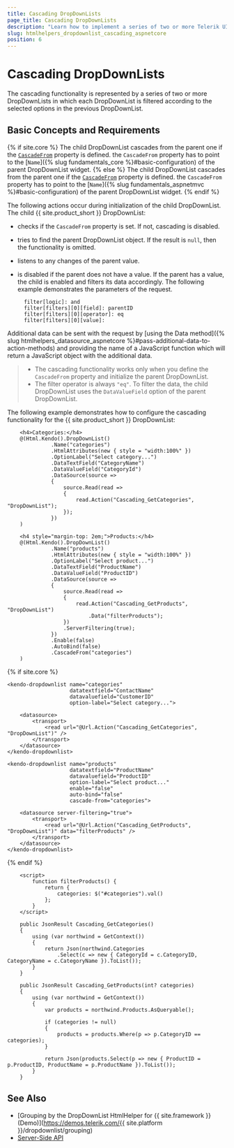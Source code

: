 ```yaml
---
title: Cascading DropDownLists
page_title: Cascading DropDownLists
description: "Learn how to implement a series of two or more Telerik UI DropDownList component for {{ site.framework }} and cascade them."
slug: htmlhelpers_dropdownlist_cascading_aspnetcore
position: 6
---
```


# Cascading DropDownLists

The cascading functionality is represented by a series of two or more DropDownLists in which each DropDownList is filtered according to the selected options in the previous DropDownList.

## Basic Concepts and Requirements
{% if site.core %}
The child DropDownList cascades from the parent one if the [`CascadeFrom`](/api/kendo.mvc.ui.fluent/dropdownlistbuilder#cascadefromsystemstring) property is defined. the `CascadeFrom` property has to point to the [`Name`]({% slug fundamentals_core %}#basic-configuration) of the parent DropDownList widget.
{% else %}
The child DropDownList cascades from the parent one if the [`CascadeFrom`](/api/kendo.mvc.ui.fluent/dropdownlistbuilder#cascadefromsystemstring) property is defined. the `CascadeFrom` property has to point to the [`Name`]({% slug fundamentals_aspnetmvc %}#basic-configuration) of the parent DropDownList widget.
{% endif %}

The following actions occur during initialization of the child DropDownList. The child {{ site.product_short }} DropDownList:
- checks if the `CascadeFrom` property is set. If not, cascading is disabled.
- tries to find the parent DropDownList object. If the result is `null`, then the functionality is omitted.
- listens to any changes of the parent value.
- is disabled if the parent does not have a value. If the parent has a value, the child is enabled and filters its data accordingly. The following example demonstrates the parameters of the request.

        filter[logic]: and
        filter[filters][0][field]: parentID
        filter[filters][0][operator]: eq
        filter[filters][0][value]:

Additional data can be sent with the request by [using the Data method]({% slug htmlhelpers_datasource_aspnetcore %}#pass-additional-data-to-action-methods) and providing the name of a JavaScript function which will return a JavaScript object with the additional data.

> * The cascading functionality works only when you define the `CascadeFrom` property and initialize the parent DropDownList.
> * The filter operator is always `"eq"`. To filter the data, the child DropDownList uses the `DataValueField` option of the parent DropDownList.

The following example demonstrates how to configure the cascading functionality for the {{ site.product_short }} DropDownList:

```HtmlHelper
    <h4>Categories:</h4>
    @(Html.Kendo().DropDownList()
              .Name("categories")
              .HtmlAttributes(new { style = "width:100%" })
              .OptionLabel("Select category...")
              .DataTextField("CategoryName")
              .DataValueField("CategoryId")
              .DataSource(source =>
              {
                  source.Read(read =>
                  {
                      read.Action("Cascading_GetCategories", "DropDownList");
                  });
              })
    )

    <h4 style="margin-top: 2em;">Products:</h4>
    @(Html.Kendo().DropDownList()
              .Name("products")
              .HtmlAttributes(new { style = "width:100%" })
              .OptionLabel("Select product...")
              .DataTextField("ProductName")
              .DataValueField("ProductID")
              .DataSource(source =>
              {
                  source.Read(read =>
                  {
                      read.Action("Cascading_GetProducts", "DropDownList")
                          .Data("filterProducts");
                  })
                  .ServerFiltering(true);
              })
              .Enable(false)
              .AutoBind(false)
              .CascadeFrom("categories")
    )
```
{% if site.core %}
```TagHelper
<kendo-dropdownlist name="categories"
                    datatextfield="ContactName"
                    datavaluefield="CustomerID"
                    option-label="Select category...">

    <datasource>
        <transport>
            <read url="@Url.Action("Cascading_GetCategories", "DropDownList")" />
        </transport>
    </datasource>
</kendo-dropdownlist>

<kendo-dropdownlist name="products"
                    datatextfield="ProductName"
                    datavaluefield="ProductID"
                    option-label="Select product..."
                    enable="false"
                    auto-bind="false"
                    cascade-from="categories">

    <datasource server-filtering="true">
        <transport>
            <read url="@Url.Action("Cascading_GetProducts", "DropDownList")" data="filterProducts" />
        </transport>
    </datasource>
</kendo-dropdownlist>
```
{% endif %}
```script
    <script>
        function filterProducts() {
            return {
                categories: $("#categories").val()
            };
        }
    </script>
```
```Controller
    public JsonResult Cascading_GetCategories()
    {
        using (var northwind = GetContext())
        {
            return Json(northwind.Categories
                .Select(c => new { CategoryId = c.CategoryID, CategoryName = c.CategoryName }).ToList());
        }
    }

    public JsonResult Cascading_GetProducts(int? categories)
    {
        using (var northwind = GetContext())
        {
            var products = northwind.Products.AsQueryable();

            if (categories != null)
            {
                products = products.Where(p => p.CategoryID == categories);
            }

            return Json(products.Select(p => new { ProductID = p.ProductID, ProductName = p.ProductName }).ToList());
        }
    }
```

## See Also

* [Grouping by the DropDownList HtmlHelper for {{ site.framework }} (Demo)](https://demos.telerik.com/{{ site.platform }}/dropdownlist/grouping)
* [Server-Side API](/api/dropdownlist)
